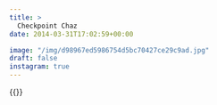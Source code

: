 ```yaml
---
title: >
  Checkpoint Chaz
date: 2014-03-31T17:02:59+00:00

image: "/img/d98967ed5986754d5bc70427ce29c9ad.jpg"
draft: false
instagram: true
---
```


{{<photo src="/img/d98967ed5986754d5bc70427ce29c9ad.jpg">}}
